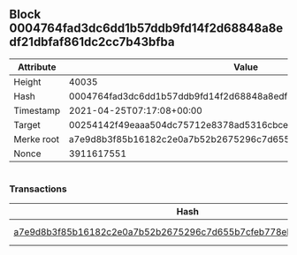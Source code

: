 ## Block 0004764fad3dc6dd1b57ddb9fd14f2d68848a8edf21dbfaf861dc2cc7b43bfba

Attribute | Value
--- | ---
Height | 40035
Hash | 0004764fad3dc6dd1b57ddb9fd14f2d68848a8edf21dbfaf861dc2cc7b43bfba
Timestamp | 2021-04-25T07:17:08+00:00
Target | 00254142f49eaaa504dc75712e8378ad5316cbcead634704b3734b6271167cc4
Merke root | a7e9d8b3f85b16182c2e0a7b52b2675296c7d655b7cfeb778eb9583fc4ce48b7
Nonce | 3911617551

```

```

### Transactions

Hash | Amount
--- | ---
[a7e9d8b3f85b16182c2e0a7b52b2675296c7d655b7cfeb778eb9583fc4ce48b7](a7e9d8b3f85b16182c2e0a7b52b2675296c7d655b7cfeb778eb9583fc4ce48b7.md) | 10.00000000 SKEPTI 
